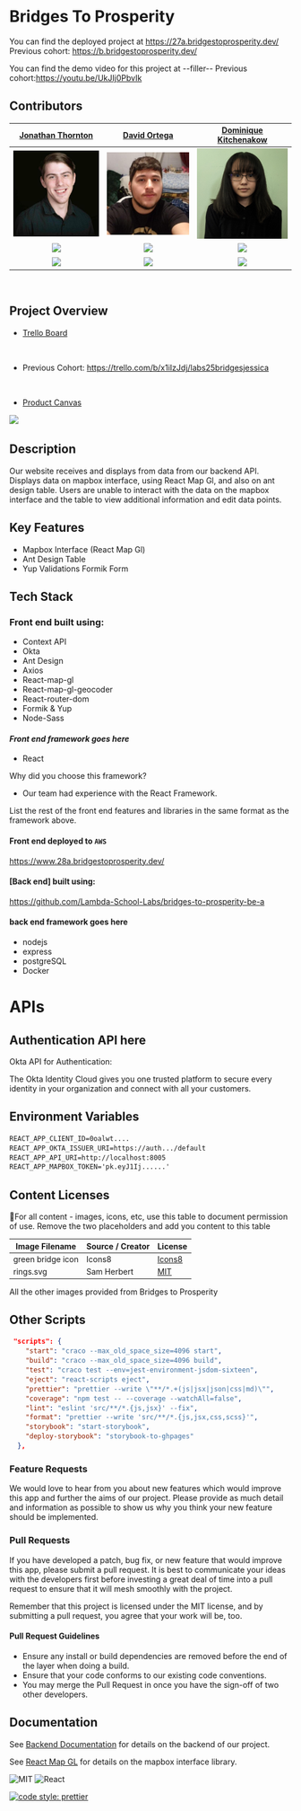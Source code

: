 # Bridges To Prosperity

You can find the deployed project at https://27a.bridgestoprosperity.dev/
Previous cohort: https://b.bridgestoprosperity.dev/

You can find the demo video for this project at --filler--
Previous cohort:https://youtu.be/UkJIj0PbvIk

## Contributors

|                                           [Jonathan Thornton](https://github.com/Vippsi)                                           |                                       [David Ortega](https://github.com/dortega5185)                                        |                                                     [Dominique Kitchenakow](https://github.com/domikitchen)                                                     |
| :-----------------------------------------------------------------------------------------------------------------------------: | :-----------------------------------------------------------------------------------------------------------------------: | :----------------------------------------------------------------------------------------------------------------------------------------------------: |
|                     [<img src="./src/styles/imgs/vippsi.jpg" width = "200" />](https://github.com/Vippsi)                     |                 [<img src="./src/styles/imgs/dortega5185.jpg" width = "200" />](https://github.com/dortega5185)                  | [<img src="./src/styles/imgs/domikitchen.jpg" width = "200" />](https://github.com/domikitchen) | [<img src="./" width = "200" />](https://github.com/) |
|                     [<img src="https://github.com/favicon.ico" width="15"> ](https://github.com/Vippsi)                      |                   [<img src="https://github.com/favicon.ico" width="15"> ](https://github.com/dortega5185)                   |                                [<img src="https://github.com/favicon.ico" width="15"> ](https://github.com/domikitchen)                                |
| [ <img src="https://static.licdn.com/sc/h/al2o9zrvru7aqj8e1x2rzsrca" width="15"> ](https://www.linkedin.com/in/jonathanthornton/) | [ <img src="https://static.licdn.com/sc/h/al2o9zrvru7aqj8e1x2rzsrca" width="15"> ](https://www.linkedin.com/in/david-m-ortega/) | [ <img src="https://static.licdn.com/sc/h/al2o9zrvru7aqj8e1x2rzsrca" width="15"> ](https://www.linkedin.com/in/dominique-kitchenakow/) |

<br>

## Project Overview

- [Trello Board](https://trello.com/b/5DFBGwvX/labs-28-bridges-to-prosperity-a)

<br/>

- Previous Cohort: https://trello.com/b/x1iIzJdj/labs25bridgesjessica

<br/>

- [Product Canvas](https://whimsical.com/CenFtxG9x65uEptPgBSEQw)

[<img src="./src/styles/imgs/btp.png" width = "600" />](https://b.bridgestoprosperity.dev/)

<h2>Description</h2>

Our website receives and displays from data from our backend API. Displays data on mapbox interface, using React Map Gl, and also on ant design table. Users are unable to interact with the data on the mapbox interface and the table to view additional information and edit data points.

## Key Features

- Mapbox Interface (React Map Gl)
- Ant Design Table
- Yup Validations Formik Form

## Tech Stack

### Front end built using:

- Context API
- Okta
- Ant Design
- Axios
- React-map-gl
- React-map-gl-geocoder
- React-router-dom
- Formik & Yup
- Node-Sass

#### _Front end framework goes here_

- React

Why did you choose this framework?

- Our team had experience with the React Framework.

List the rest of the front end features and libraries in the same format as the framework above.

#### Front end deployed to `AWS`

https://www.28a.bridgestoprosperity.dev/

#### [Back end] built using:

https://github.com/Lambda-School-Labs/bridges-to-prosperity-be-a

#### back end framework goes here

- nodejs
- express
- postgreSQL
- Docker

# APIs

## Authentication API here

Okta API for Authentication:

The Okta Identity Cloud gives you one trusted platform to secure every identity in your organization and connect with all your customers.

## Environment Variables

```md
REACT_APP_CLIENT_ID=0oalwt....
REACT_APP_OKTA_ISSUER_URI=https://auth.../default
REACT_APP_API_URI=http://localhost:8005
REACT_APP_MAPBOX_TOKEN='pk.eyJ1Ij......'
```

## Content Licenses

🚫For all content - images, icons, etc, use this table to document permission of use. Remove the two placeholders and add you content to this table

| Image Filename    | Source / Creator | License                                          |
| ----------------- | ---------------- | ------------------------------------------------ |
| green bridge icon | Icons8           | [Icons8](https://icons8.com/license)             |
| rings.svg         | Sam Herbert      | [MIT](https://github.com/SamHerbert/SVG-Loaders) |

All the other images provided from Bridges to Prosperity


## Other Scripts

```json
 "scripts": {
    "start": "craco --max_old_space_size=4096 start",
    "build": "craco --max_old_space_size=4096 build",
    "test": "craco test --env=jest-environment-jsdom-sixteen",
    "eject": "react-scripts eject",
    "prettier": "prettier --write \"**/*.+(js|jsx|json|css|md)\"",
    "coverage": "npm test -- --coverage --watchAll=false",
    "lint": "eslint 'src/**/*.{js,jsx}' --fix",
    "format": "prettier --write 'src/**/*.{js,jsx,css,scss}'",
    "storybook": "start-storybook",
    "deploy-storybook": "storybook-to-ghpages"
  },
```

### Feature Requests

We would love to hear from you about new features which would improve this app and further the aims of our project. Please provide as much detail and information as possible to show us why you think your new feature should be implemented.

### Pull Requests

If you have developed a patch, bug fix, or new feature that would improve this app, please submit a pull request. It is best to communicate your ideas with the developers first before investing a great deal of time into a pull request to ensure that it will mesh smoothly with the project.

Remember that this project is licensed under the MIT license, and by submitting a pull request, you agree that your work will be, too.

#### Pull Request Guidelines

- Ensure any install or build dependencies are removed before the end of the layer when doing a build.
- Ensure that your code conforms to our existing code conventions.
- You may merge the Pull Request in once you have the sign-off of two other developers.

## Documentation

See [Backend Documentation](https://github.com/Lambda-School-Labs/bridges-to-prosperity-be-a) for details on the backend of our project.

See [React Map GL](https://visgl.github.io/react-map-gl/) for details on the mapbox interface library.

![MIT](https://img.shields.io/packagist/l/doctrine/orm.svg)
![React](https://img.shields.io/badge/react-v16.13.1--alpha.2-blue.svg)

[![code style: prettier](https://img.shields.io/badge/code_style-prettier-ff69b4.svg?style=flat-square)](https://github.com/prettier/prettier)
